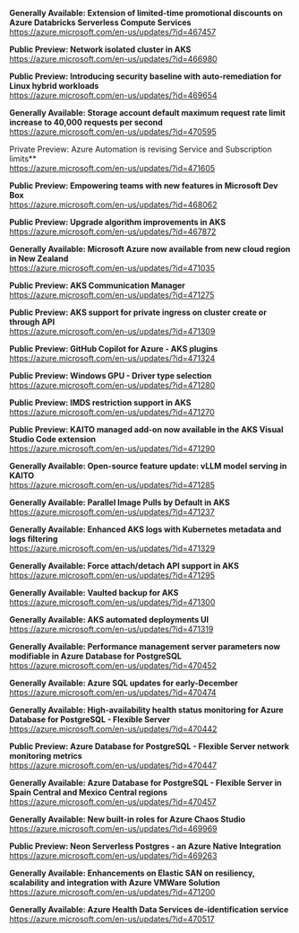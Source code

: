 **Generally Available: Extension of limited-time promotional discounts on Azure Databricks Serverless Compute Services**  
https://azure.microsoft.com/en-us/updates/?id=467457

**Public Preview: Network isolated cluster in AKS**  
https://azure.microsoft.com/en-us/updates/?id=466980

**Public Preview: Introducing security baseline with auto-remediation for Linux hybrid workloads**  
https://azure.microsoft.com/en-us/updates/?id=469654

**Generally Available: Storage account default maximum request rate limit increase to 40,000 requests per second**  
https://azure.microsoft.com/en-us/updates/?id=470595

Private Preview: Azure Automation is revising Service and Subscription limits**  
https://azure.microsoft.com/en-us/updates/?id=471605

**Public Preview: Empowering teams with new features in Microsoft Dev Box**  
https://azure.microsoft.com/en-us/updates/?id=468062

**Public Preview: Upgrade algorithm improvements in AKS**  
https://azure.microsoft.com/en-us/updates/?id=467872

**Generally Available: Microsoft Azure now available from new cloud region in New Zealand**  
https://azure.microsoft.com/en-us/updates/?id=471035

**Public Preview: AKS Communication Manager**  
https://azure.microsoft.com/en-us/updates/?id=471275

**Public Preview: AKS support for private ingress on cluster create or through API**  
https://azure.microsoft.com/en-us/updates/?id=471309

**Public Preview: GitHub Copilot for Azure - AKS plugins**  
https://azure.microsoft.com/en-us/updates/?id=471324

**Public Preview: Windows GPU - Driver type selection**  
https://azure.microsoft.com/en-us/updates/?id=471280

**Public Preview: IMDS restriction support in AKS**  
https://azure.microsoft.com/en-us/updates/?id=471270

**Public Preview: KAITO managed add-on now available in the AKS Visual Studio Code extension**  
https://azure.microsoft.com/en-us/updates/?id=471290

**Generally Available: Open-source feature update: vLLM model serving in KAITO**  
https://azure.microsoft.com/en-us/updates/?id=471285

**Generally Available: Parallel Image Pulls by Default in AKS**  
https://azure.microsoft.com/en-us/updates/?id=471237

**Generally Available: Enhanced AKS logs with Kubernetes metadata and logs filtering**  
https://azure.microsoft.com/en-us/updates/?id=471329

**Generally Available: Force attach/detach API support in AKS**  
https://azure.microsoft.com/en-us/updates/?id=471295

**Generally Available: Vaulted backup for AKS**  
https://azure.microsoft.com/en-us/updates/?id=471300

**Generally Available: AKS automated deployments UI**  
https://azure.microsoft.com/en-us/updates/?id=471319

**Generally Available: Performance management server parameters now modifiable in Azure Database for PostgreSQL**  
https://azure.microsoft.com/en-us/updates/?id=470452

**Generally Available: Azure SQL updates for early-December**  
https://azure.microsoft.com/en-us/updates/?id=470474

**Generally Available: High-availability health status monitoring for Azure Database for PostgreSQL - Flexible Server**  
https://azure.microsoft.com/en-us/updates/?id=470442

**Public Preview: Azure Database for PostgreSQL - Flexible Server network monitoring metrics**  
https://azure.microsoft.com/en-us/updates/?id=470447

**Generally Available: Azure Database for PostgreSQL - Flexible Server in Spain Central and Mexico Central regions**  
https://azure.microsoft.com/en-us/updates/?id=470457

**Generally Available: New built-in roles for Azure Chaos Studio**  
https://azure.microsoft.com/en-us/updates/?id=469969

**Public Preview: Neon Serverless Postgres - an Azure Native Integration**  
https://azure.microsoft.com/en-us/updates/?id=469263

**Generally Available: Enhancements on Elastic SAN on resiliency, scalability and integration with Azure VMWare Solution**  
https://azure.microsoft.com/en-us/updates/?id=471200

**Generally Available: Azure Health Data Services de-identification service**  
https://azure.microsoft.com/en-us/updates/?id=470517